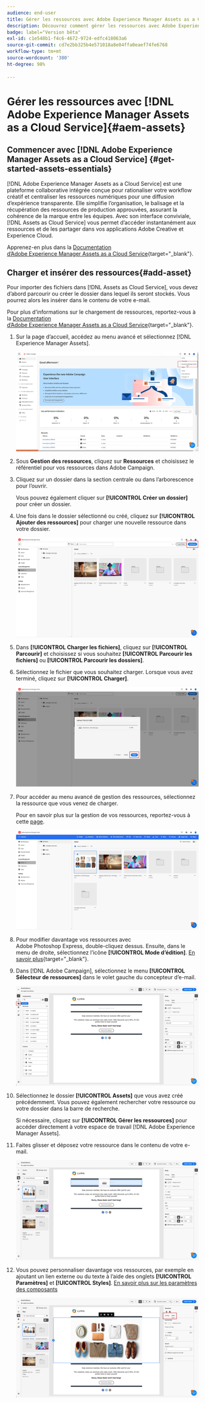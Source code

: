 ```yaml
---
audience: end-user
title: Gérer les ressources avec Adobe Experience Manager Assets as a Cloud Service
description: Découvrez comment gérer les ressources avec Adobe Experience Manager Assets as a Cloud Service.
badge: label="Version bêta"
exl-id: c1e548b1-f4c6-4672-9724-edfc418063a6
source-git-commit: cd7e2bb325b4e571018a8e04ffa0eaef74fe6768
workflow-type: tm+mt
source-wordcount: '380'
ht-degree: 98%

---
```


# Gérer les ressources avec [!DNL Adobe Experience Manager Assets as a Cloud Service]{#aem-assets}

## Commencer avec [!DNL Adobe Experience Manager Assets as a Cloud Service] {#get-started-assets-essentials}

[!DNL Adobe Experience Manager Assets as a Cloud Service] est une plateforme collaborative intégrée conçue pour rationaliser votre workflow créatif et centraliser les ressources numériques pour une diffusion d’expérience transparente. Elle simplifie l’organisation, le balisage et la récupération des ressources de production approuvées, assurant la cohérence de la marque entre les équipes. Avec son interface conviviale, [!DNL Assets as Cloud Service] vous permet d’accéder instantanément aux ressources et de les partager dans vos applications Adobe Creative et Experience Cloud.

Apprenez-en plus dans la [Documentation d’Adobe Experience Manager Assets as a Cloud Service](https://experienceleague.adobe.com/docs/experience-manager-cloud-service/email/assets/home.html){target="_blank"}.

## Charger et insérer des ressources{#add-asset}

Pour importer des fichiers dans [!DNL Assets as Cloud Service], vous devez d’abord parcourir ou créer le dossier dans lequel ils seront stockés. Vous pourrez alors les insérer dans le contenu de votre e-mail.

Pour plus d’informations sur le chargement de ressources, reportez-vous à la [Documentation d’Adobe Experience Manager Assets as a Cloud Service](https://experienceleague.adobe.com/docs/experience-manager-cloud-service/email/assets/assets-view/add-delete-assets-view.html){target="_blank"}.

1. Sur la page d’accueil, accédez au menu avancé et sélectionnez [!DNL Experience Manager Assets].

   ![](assets/assets_1.png)

1. Sous **Gestion des ressources**, cliquez sur **Ressources** et choisissez le référentiel pour vos ressources dans Adobe Campaign.

1. Cliquez sur un dossier dans la section centrale ou dans l’arborescence pour l’ouvrir.

   Vous pouvez également cliquer sur **[!UICONTROL Créer un dossier]** pour créer un dossier.

1. Une fois dans le dossier sélectionné ou créé, cliquez sur **[!UICONTROL Ajouter des ressources]** pour charger une nouvelle ressource dans votre dossier.

   ![](assets/assets_2.png)

1. Dans **[!UICONTROL Charger les fichiers]**, cliquez sur **[!UICONTROL Parcourir]** et choisissez si vous souhaitez **[!UICONTROL Parcourir les fichiers]** ou **[!UICONTROL Parcourir les dossiers]**.

1. Sélectionnez le fichier que vous souhaitez charger. Lorsque vous avez terminé, cliquez sur **[!UICONTROL Charger]**.

   ![](assets/assets_3.png)

1. Pour accéder au menu avancé de gestion des ressources, sélectionnez la ressource que vous venez de charger.

   Pour en savoir plus sur la gestion de vos ressources, reportez-vous à cette [page](https://experienceleague.adobe.com/docs/experience-manager-cloud-service/email/assets/assets-view/manage-organize-assets-view.html).

   ![](assets/assets_4.png)

1. Pour modifier davantage vos ressources avec Adobe Photoshop Express, double-cliquez dessus. Ensuite, dans le menu de droite, sélectionnez l’icône **[!UICONTROL Mode d’édition]**. [En savoir plus](https://experienceleague.adobe.com/docs/experience-manager-cloud-service/email/assets/assets-view/edit-images-assets-view.html#edit-using-express){target="_blank"}.

1. Dans [!DNL Adobe Campaign], sélectionnez le menu **[!UICONTROL Sélecteur de ressources]** dans le volet gauche du concepteur d’e-mail.

   ![](assets/assets_6.png)

1. Sélectionnez le dossier **[!UICONTROL Assets]** que vous avez créé précédemment. Vous pouvez également rechercher votre ressource ou votre dossier dans la barre de recherche.

   Si nécessaire, cliquez sur **[!UICONTROL Gérer les ressources]** pour accéder directement à votre espace de travail [!DNL Adobe Experience Manager Assets].

1. Faites glisser et déposez votre ressource dans le contenu de votre e-mail.

   ![](assets/assets_5.png)

1. Vous pouvez personnaliser davantage vos ressources, par exemple en ajoutant un lien externe ou du texte à l’aide des onglets **[!UICONTROL Paramètres]** et **[!UICONTROL Styles]**. [En savoir plus sur les paramètres des composants](../email/content-components.md)

   ![](assets/assets_7.png)
